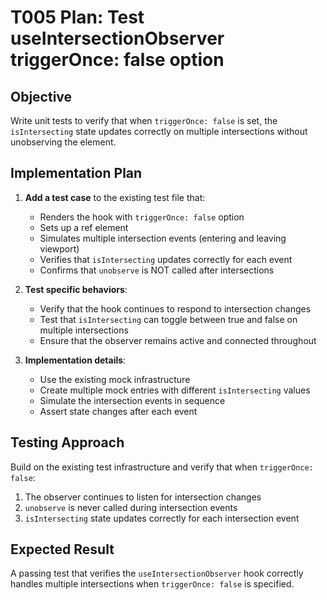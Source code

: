 # T005 Plan: Test useIntersectionObserver triggerOnce: false option

## Objective

Write unit tests to verify that when `triggerOnce: false` is set, the `isIntersecting` state updates correctly on multiple intersections without unobserving the element.

## Implementation Plan

1. **Add a test case** to the existing test file that:

   - Renders the hook with `triggerOnce: false` option
   - Sets up a ref element
   - Simulates multiple intersection events (entering and leaving viewport)
   - Verifies that `isIntersecting` updates correctly for each event
   - Confirms that `unobserve` is NOT called after intersections

2. **Test specific behaviors**:

   - Verify that the hook continues to respond to intersection changes
   - Test that `isIntersecting` can toggle between true and false on multiple intersections
   - Ensure that the observer remains active and connected throughout

3. **Implementation details**:
   - Use the existing mock infrastructure
   - Create multiple mock entries with different `isIntersecting` values
   - Simulate the intersection events in sequence
   - Assert state changes after each event

## Testing Approach

Build on the existing test infrastructure and verify that when `triggerOnce: false`:

1. The observer continues to listen for intersection changes
2. `unobserve` is never called during intersection events
3. `isIntersecting` state updates correctly for each intersection event

## Expected Result

A passing test that verifies the `useIntersectionObserver` hook correctly handles multiple intersections when `triggerOnce: false` is specified.
